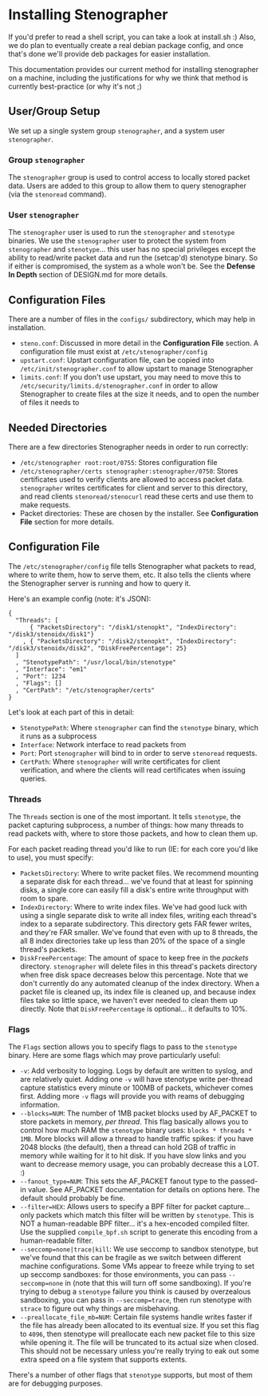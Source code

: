 Installing Stenographer
=======================

If you'd prefer to read a shell script, you can take a look at install.sh :)
Also, we do plan to eventually create a real debian package config, and once
that's done we'll provide deb packages for easier installation.

This documentation provides our current method for installing stenographer on a
machine, including the justifications for why we think that method is currently
best-practice (or why it's not ;)


User/Group Setup
----------------

We set up a single system group `stenographer`, and a system user `stenographer`.

### Group `stenographer` ###

The `stenographer` group is used to control access to locally stored packet
data.  Users are added to this group to allow them to query stenographer (via
the `stenoread` command).

### User `stenographer` ###

The `stenographer` user is used to run the `stenographer` and `stenotype`
binaries.  We use the `stenographer` user to protect the system from
`stenographer` and `stenotype`... this user has no special privileges except the
ability to read/write packet data and run the (setcap'd) stenotype binary.  So
if either is compromised, the system as a whole won't be.  See the **Defense In
Depth** section of DESIGN.md for more details.


Configuration Files
-------------------

There are a number of files in the `configs/` subdirectory, which may help in
installation.

   * `steno.conf`:  Discussed in more detail in the **Configuration File**
     section.  A configuration file must exist at `/etc/stenographer/config`
   * `upstart.conf`:  Upstart configuration file, can be copied into
     `/etc/init/stenographer.conf` to allow upstart to manage Stenographer
   * `limits.conf`:  If you don't use upstart, you may need to move this to
     `/etc/security/limits.d/stenographer.conf` in order to allow Stenographer
     to create files at the size it needs, and to open the number of files it
     needs to


Needed Directories
------------------

There are a few directories Stenographer needs in order to run correctly:

   * `/etc/stenographer root:root/0755`:  Stores configuration file
   * `/etc/stenographer/certs stenographer:stenographer/0750`:  Stores
     certificates used to verify clients are allowed to access packet data.
     `stenographer` writes certificates for client and server to this directory,
     and read clients `stenoread/stenocurl` read these certs and use them to
     make requests.
   * Packet directories:  These are chosen by the installer.  See
     **Configuration File** section for more details.


Configuration File
------------------

The `/etc/stenographer/config` file tells Stenographer what packets to read,
where to write them, how to serve them, etc.  It also tells the clients where
the Stenographer server is running and how to query it.

Here's an example config (note:  it's JSON):

    {
      "Threads": [
          { "PacketsDirectory": "/disk1/stenopkt", "IndexDirectory": "/disk3/stenoidx/disk1"}
        , { "PacketsDirectory": "/disk2/stenopkt", "IndexDirectory": "/disk3/stenoidx/disk2", "DiskFreePercentage": 25}
      ]
      , "StenotypePath": "/usr/local/bin/stenotype"
      , "Interface": "em1"
      , "Port": 1234
      , "Flags": []
      , "CertPath": "/etc/stenographer/certs"
    }

Let's look at each part of this in detail:

   * `StenotypePath`:  Where `stenographer` can find the `stenotype` binary,
     which it runs as a subprocess
   * `Interface`:  Network interface to read packets from
   * `Port`:  Port `stenographer` will bind to in order to serve `stenoread`
     requests.
   * `CertPath`:  Where `stenographer` will write certificates for client
     verification, and where the clients will read certificates when issuing
     queries.

### Threads ###

The `Threads` section is one of the most important.  It tells `stenotype`, the
packet capturing subprocess, a number of things:  how many threads to read
packets with, where to store those packets, and how to clean them up.

For each packet reading thread you'd like to run (IE: for each core you'd like
to use), you must specify:

   * `PacketsDirectory`:  Where to write packet files.  We recommend mounting
     a separate disk for each thread... we've found that at least for spinning
     disks, a single core can easily fill a disk's entire write throughput with
     room to spare.
   * `IndexDirectory`:  Where to write index files.  We've had good luck with
     using a single separate disk to write all index files, writing each
     thread's index to a separate subdirectory.  This directory gets FAR fewer
     writes, and they're FAR smaller.  We've found that even with up to 8
     threads, the all 8 index directories take up less than 20% of the space of
     a single thread's packets.
   * `DiskFreePercentage`:  The amount of space to keep free in the *packets*
     directory.  `stenographer` will delete files in this thread's packets
     directory when free disk space decreases below this percentage.  Note that
     we don't currently do any automated cleanup of the index directory.
     When a packet file is cleaned up, its index file is cleaned up, and because
     index files take so little space, we haven't ever needed to clean them up
     directly.  Note that `DiskFreePercentage` is optional... it defaults to
     10%.

### Flags ###

The `Flags` section allows you to specify flags to pass to the `stenotype`
binary.  Here are some flags which may prove particularly useful:

   * `-v`:  Add verbosity to logging.  Logs by default are written to syslog,
     and are relatively quiet.  Adding one `-v` will have stenotype write
     per-thread capture statistics every minute or 100MB of packets, whichever
     comes first.  Adding more `-v` flags will provide you with reams of
     debugging information.
   * `--blocks=NUM`:  The number of 1MB packet blocks used by AF_PACKET to store
     packets in memory, *per thread*.  This flag basically allows you to control
     how much RAM the `stenotype` binary uses:  `blocks * threads * 1MB`.  More
     blocks will allow a thread to handle traffic spikes:  if you have 2048
     blocks (the default), then a thread can hold 2GB of traffic in memory while
     waiting for it to hit disk.  If you have slow links and you want to
     decrease memory usage, you can probably decrease this a LOT. :)
   * `--fanout_type=NUM`:  This sets the AF_PACKET fanout type to the passed-in
     value.  See AF_PACKET documentation for details on options here.  The
     default should probably be fine.
   * `--filter=HEX`:  Allows users to specify a BPF filter for packet capture...
     only packets which match this filter will be written by `stenotype`.  This
     is NOT a human-readable BPF filter... it's a hex-encoded compiled filter.
     Use the supplied `compile_bpf.sh` script to generate this encoding from a
     human-readable filter.
   * `--seccomp=none|trace|kill`:  We use seccomp to sandbox stenotype, but
     we've found that this can be fragile as we switch between different machine
     configurations.  Some VMs appear to freeze while trying to set up seccomp
     sandboxes:  for those environments, you can pass `--seccomp=none` in (note
     that this will turn off some sandboxing).  If you're trying to debug
     a `stenotype` failure you think is caused by overzealous sandboxing, you
     can pass in `--seccomp=trace`, then run stenotype with `strace` to figure
     out why things are misbehaving.
   * `--preallocate_file_mb=NUM`:  Certain file systems handle writes faster if
     the file has already been allocated to its eventual size.  If you set this
     flag to `4096`, then stenotype will preallocate each new packet file to
     this size while opening it.  The file will be truncated to its actual size
     when closed.  This should not be necessary unless you're really trying to
     eak out some extra speed on a file system that supports extents.

There's a number of other flags that `stenotype` supports, but most of them are
for debugging purposes.

